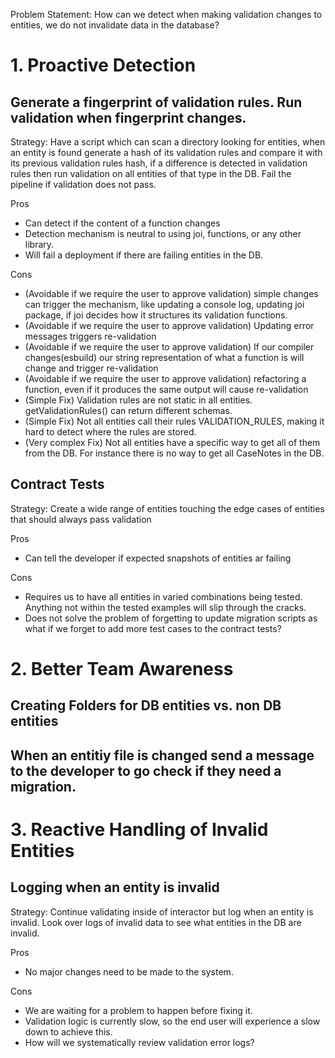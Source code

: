 Problem Statement: How can we detect when making validation changes to entities, we do not invalidate data in the database?

# 1. Proactive Detection
## Generate a fingerprint of validation rules. Run validation when fingerprint changes.
 Strategy: Have a script which can scan a directory looking for entities, when an entity is found generate a hash of its validation rules and compare it with its previous validation rules hash, if a difference is detected in validation rules then run validation on all entities of that type in the DB. Fail the pipeline if validation does not pass.

Pros
- Can detect if the content of a function changes
- Detection mechanism is neutral to using joi, functions, or any other library.
- Will fail a deployment if there are failing entities in the DB.

Cons
- (Avoidable if we require the user to approve validation) simple changes can trigger the mechanism, like updating a console log, updating joi package, if joi decides how it structures its validation functions.
- (Avoidable if we require the user to approve validation) Updating error messages triggers re-validation
- (Avoidable if we require the user to approve validation) If our compiler changes(esbuild) our string representation of what a function is will change and trigger re-validation
- (Avoidable if we require the user to approve validation) refactoring a function, even if it produces the same output will cause re-validation
- (Simple Fix) Validation rules are not static in all entities. getValidationRules() can return different schemas.
- (Simple Fix) Not all entities call their rules VALIDATION_RULES, making it hard to detect where the rules are stored.
- (Very complex Fix) Not all entities have a specific way to get all of them from the DB. For instance there is no way to get all CaseNotes in the DB.

## Contract Tests
Strategy: Create a wide range of entities touching the edge cases of entities that should always pass validation

Pros
- Can tell the developer if expected snapshots of entities ar failing

Cons
- Requires us to have all entities in varied combinations being tested. Anything not within the tested examples will slip through the cracks.
- Does not solve the problem of forgetting to update migration scripts as what if we forget to add more test cases to the contract tests?

# 2. Better Team Awareness
## Creating Folders for DB entities vs. non DB entities

## When an entitiy file is changed send a message to the developer to go check if they need a migration.


# 3. Reactive Handling of Invalid Entities
## Logging when an entity is invalid
Strategy: Continue validating inside of interactor but log when an entity is invalid. Look over logs of invalid data to see what entities in the DB are invalid.

Pros
- No major changes need to be made to the system.

Cons
- We are waiting for a problem to happen before fixing it.
- Validation logic is currently slow, so the end user will experience a slow down to achieve this.
- How will we systematically review validation error logs?